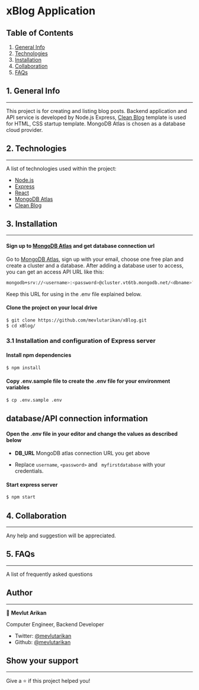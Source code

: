 # xBlog Application

## Table of Contents

1. [General Info](#1.-general-info)
2. [Technologies](#2.-technologies)
3. [Installation](#3.-installation)
4. [Collaboration](#4.-collaboration)
5. [FAQs](#5.-faqs)

## 1. General Info

---

This project is for creating and listing blog posts. Backend application and API service is developed by Node.js Express, [Clean Blog](https://startbootstrap.com/theme/clean-blog) template is used for HTML, CSS startup template. MongoDB Atlas is chosen as a database cloud provider.

## 2. Technologies

---

A list of technologies used within the project:

- [Node.js](https://nodejs.org/)
- [Express](https://expressjs.com/)
- [React](https://reactjs.org/)
- [MongoDB Atlas](https://www.mongodb.com/cloud/atlas)
- [Clean Blog](https://startbootstrap.com/theme/clean-blog)

## 3. Installation

---

#### Sign up to [MongoDB Atlas](https://www.mongodb.com/cloud/atlas) and get database connection url

Go to [MongoDB Atlas](https://www.mongodb.com/cloud/atlas), sign up with your email, choose one free plan and create a cluster and a database. After adding a database user to access, you can get an access API URL like this:

```sh
mongodb+srv://<username>:<password>@cluster.vt6tb.mongodb.net/<dbname>?retryWrites=true&w=majority
```

Keep this URL for using in the .env file explained below.

#### Clone the project on your local drive

```sh
$ git clone https://github.com/mevlutarikan/xBlog.git
$ cd xBlog/
```

### 3.1 Installation and configuration of Express server

#### Install npm dependencies

```sh
$ npm install
```

#### Copy .env.sample file to create the .env file for your environment variables

```sh
$ cp .env.sample .env
```

## database/API connection information

#### Open the .env file in your editor and change the values as described below

- **DB_URL** MongoDB atlas connection URL you get above

- Replace `username`, `<password>` and ` myfirstdatabase` with your credentials.

#### Start express server

```sh
$ npm start
```

## 4. Collaboration

---

Any help and suggestion will be appreciated.

## 5. FAQs

---

A list of frequently asked questions

## Author

---

👤 **Mevlut Arikan**

Computer Engineer, Backend Developer

- Twitter: [@mevlutarikan](https://twitter.com/mevlutarikan)
- Github: [@mevlutarikan](https://github.com/mevlutarikan)

## Show your support

---

Give a ⭐️ if this project helped you!
